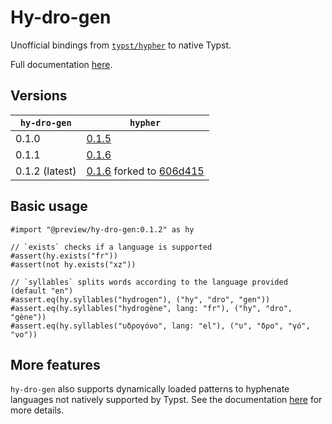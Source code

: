 # Hy-dro-gen

Unofficial bindings from [`typst/hypher`](https://github.com/typst/hypher) to native Typst.

<!-- @scrybe(if publish; grep https; grep {{version}}) -->
Full documentation [here](https://github.com/Vanille-N/hy-dro-gen/releases/download/0.1.2/docs.pdf).

## Versions

<!-- @scrybe(jump latest; grep ' {{version}} ') -->
| `hy-dro-gen`   | `hypher`                       |
|----------------|--------------------------------|
| 0.1.0          | [0.1.5](https://github.com/typst/hypher/releases/tag/v0.1.5) |
| 0.1.1          | [0.1.6](https://github.com/typst/hypher/releases/tag/v0.1.6) |
| 0.1.2 (latest) | [0.1.6](https://github.com/typst/hypher/releases/tag/v0.1.6) forked to [606d415](https://github.com/Vanille-N/hypher/commit/606d41596225effd0732a99db50f6eef8bf50077) |

## Basic usage

<!-- @scrybe(not publish; jump import; grep local; grep {{version}}) -->
<!-- @scrybe(if publish; jump import; grep preview; grep {{version}}) -->
```typ
#import "@preview/hy-dro-gen:0.1.2" as hy

// `exists` checks if a language is supported
#assert(hy.exists("fr"))
#assert(not hy.exists("xz"))

// `syllables` splits words according to the language provided (default "en")
#assert.eq(hy.syllables("hydrogen"), ("hy", "dro", "gen"))
#assert.eq(hy.syllables("hydrogène", lang: "fr"), ("hy", "dro", "gène"))
#assert.eq(hy.syllables("υδρογόνο", lang: "el"), ("υ", "δρο", "γό", "νο"))
```

## More features

`hy-dro-gen` also supports dynamically loaded patterns to hyphenate languages not
natively supported by Typst.
See the documentation [here](https://github.com/Vanille-N/hy-dro-gen/releases/download/0.1.2/docs.pdf) for more details.

